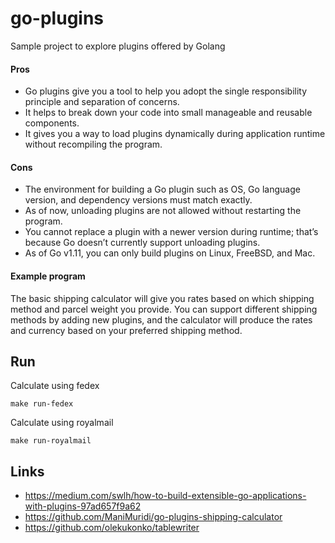 
# go-plugins

Sample project to explore plugins offered by Golang

#### Pros

- Go plugins give you a tool to help you adopt the single responsibility principle and separation of concerns.
- It helps to break down your code into small manageable and reusable components.
- It gives you a way to load plugins dynamically during application runtime without recompiling the program.

#### Cons

- The environment for building a Go plugin such as OS, Go language version, and dependency versions must match exactly.
- As of now, unloading plugins are not allowed without restarting the program.
- You cannot replace a plugin with a newer version during runtime; that’s because Go doesn’t currently support unloading plugins.
- As of Go v1.11, you can only build plugins on Linux, FreeBSD, and Mac.

#### Example program

The basic shipping calculator will give you rates based on which shipping method and parcel weight you provide. You can support different shipping methods by adding new plugins, and the calculator will produce the rates and currency based on your preferred shipping method.

## Run

Calculate using fedex
```shell script
make run-fedex
```

Calculate using royalmail
```shell script
make run-royalmail
```

## Links

- https://medium.com/swlh/how-to-build-extensible-go-applications-with-plugins-97ad657f9a62
- https://github.com/ManiMuridi/go-plugins-shipping-calculator
- https://github.com/olekukonko/tablewriter
